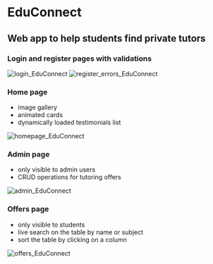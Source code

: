 # EduConnect

## Web app to help students find private tutors

### Login and register pages with validations
![login_EduConnect](https://github.com/Alexandra2802/EduConnect/assets/76787341/57b7c67a-607d-416e-b265-83b39671d184)
![register_errors_EduConnect](https://github.com/Alexandra2802/EduConnect/assets/76787341/9efd9718-8ccb-4a31-9671-e6da73b38d28)


### Home page
- image gallery
- animated cards
- dynamically loaded testimonials list

![homepage_EduConnect](https://github.com/Alexandra2802/EduConnect/assets/76787341/5e2339e8-696d-48eb-8758-b4ed122ac6cf)


### Admin page
- only visible to admin users
- CRUD operations for tutoring offers
  
![admin_EduConnect](https://github.com/Alexandra2802/EduConnect/assets/76787341/3d854ee6-31f0-4fbd-8502-a92877714477)

### Offers page
- only visible to students
- live search on the table by name or subject
- sort the table by clicking on a column

![offers_EduConnect](https://github.com/Alexandra2802/EduConnect/assets/76787341/b2d41626-e341-45e7-bbca-3e8f0c7c692c)
